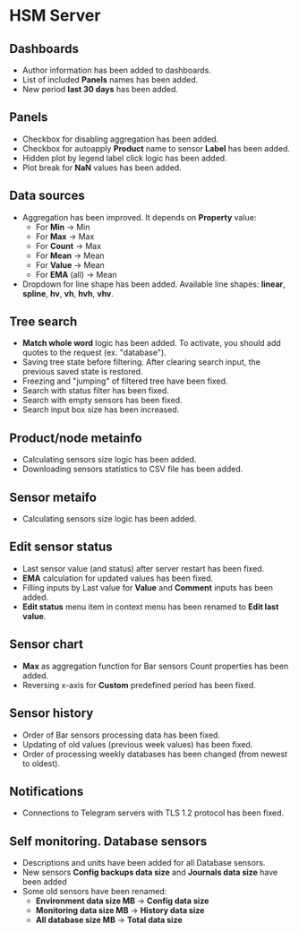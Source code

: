 # HSM Server

## Dashboards
* Author information has been added to dashboards.
* List of included **Panels** names has been added.
* New period **last 30 days** has been added.

## Panels
* Checkbox for disabling aggregation has been added.
* Checkbox for autoapply **Product** name to sensor **Label** has been added.
* Hidden plot by legend label click logic has been added.
* Plot break for **NaN** values has been added.

## Data sources
* Aggregation has been improved. It depends on **Property** value:
   * For **Min** -> Min
   * For **Max** -> Max
   * For **Count** -> Max
   * For **Mean** -> Mean
   * For **Value** -> Mean
   * For **EMA** (all) -> Mean
* Dropdown for line shape has been added. Available line shapes: **linear**, **spline**, **hv**, **vh**, **hvh**, **vhv**.

## Tree search
* **Match whole word** logic has been added. To activate, you should add quotes to the request (ex. "database").
* Saving tree state before filtering. After clearing search input, the previous saved state is restored.
* Freezing and "jumping" of filtered tree have been fixed.
* Search with status filter has been fixed.
* Search with empty sensors has been fixed.
* Search input box size has been increased.

## Product/node metainfo
* Calculating sensors size logic has been added.
* Downloading sensors statistics to CSV file has been added.

## Sensor metaifo
* Calculating sensors size logic has been added.

## Edit sensor status
* Last sensor value (and status) after server restart has been fixed.
* **EMA** calculation for updated values has been fixed.
* Filling inputs by Last value for **Value** and **Comment** inputs has been added.
* **Edit status** menu item in context menu has been renamed to **Edit last value**.

## Sensor chart
* **Max** as aggregation function for Bar sensors Count properties has been added.
* Reversing x-axis for **Custom** predefined period has been fixed.

## Sensor history
* Order of Bar sensors processing data has been fixed.
* Updating of old values (previous week values) has been fixed.
* Order of processing weekly databases has been changed (from newest to oldest).

## Notifications
* Connections to Telegram servers with TLS 1.2 protocol has been fixed.

## Self monitoring. Database sensors
* Descriptions and units have been added for all Database sensors.
* New sensors **Config backups data size** and **Journals data size** have been added
* Some old sensors have been renamed:
    * **Environment data size MB** -> **Config data size**
    * **Monitoring data size MB** -> **History data size**
    * **All database size MB** -> **Total data size**